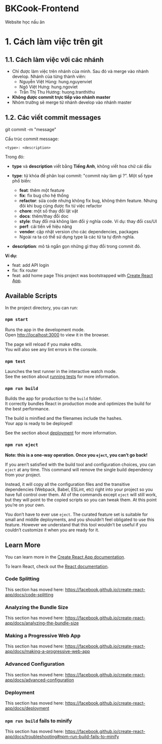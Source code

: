# BKCook-Frontend
Website học nấu ăn

# 1. Cách làm việc trên git

## 1.1. Cách làm việc với các nhánh

- Chỉ được làm việc trên nhánh của mình. Sau đó và merge vào nhánh develop. Nhánh của từng thành viên:
  - Nguyễn Việt Hùng: hung.nguyenviet
  - Ngô Việt Hưng: hung.ngoviet
  - Trần Thị Thu Hương: huong.tranthithu
- **Không được commit trực tiếp vào nhánh master**
- Nhóm trưởng sẽ merge từ nhánh develop vào nhánh master

## 1.2. Các viết commit messages

git commit -m "message"

Cấu trúc commit message:

```
<type>: <description>
```

Trong đó:

- **type** và **description** viết bằng **Tiếng Anh**, không viết hoa chữ cái đầu

- **type**: từ khóa để phân loại commit: "commit này làm gì ?". Một số type phổ biến:
  - **feat**: thêm một feature
  - **fix**: fix bug cho hệ thống
  - **refactor**: sửa code  nhưng không fix bug, không thêm feature. Nhưng đôi khi bug cũng được fix từ việc refactor
  - **chore**: một số thay đổi lặt vặt
  - **docs**: thêm/thay đổi doc
  - **style**: thay đổi mà không làm đổi ý nghĩa  code. Ví dụ: thay đổi css/UI
  - **perf**: cải tiến về hiệu năng
  - **vender**: cập nhật version cho các dependencies, packages
  - Ngoài ra ta có thể sử dụng type là các từ ta tự định nghĩa.
- **description**: mô tả ngắn gọn những gì thay đổi trong commit đó.

**Ví dụ:**

- feat: add API login
- fix: fix router
- feat: add home page
This project was bootstrapped with [Create React App](https://github.com/facebook/create-react-app).

## Available Scripts

In the project directory, you can run:

### `npm start`

Runs the app in the development mode.<br />
Open [http://localhost:3000](http://localhost:3000) to view it in the browser.

The page will reload if you make edits.<br />
You will also see any lint errors in the console.

### `npm test`

Launches the test runner in the interactive watch mode.<br />
See the section about [running tests](https://facebook.github.io/create-react-app/docs/running-tests) for more information.

### `npm run build`

Builds the app for production to the `build` folder.<br />
It correctly bundles React in production mode and optimizes the build for the best performance.

The build is minified and the filenames include the hashes.<br />
Your app is ready to be deployed!

See the section about [deployment](https://facebook.github.io/create-react-app/docs/deployment) for more information.

### `npm run eject`

**Note: this is a one-way operation. Once you `eject`, you can’t go back!**

If you aren’t satisfied with the build tool and configuration choices, you can `eject` at any time. This command will remove the single build dependency from your project.

Instead, it will copy all the configuration files and the transitive dependencies (Webpack, Babel, ESLint, etc) right into your project so you have full control over them. All of the commands except `eject` will still work, but they will point to the copied scripts so you can tweak them. At this point you’re on your own.

You don’t have to ever use `eject`. The curated feature set is suitable for small and middle deployments, and you shouldn’t feel obligated to use this feature. However we understand that this tool wouldn’t be useful if you couldn’t customize it when you are ready for it.

## Learn More

You can learn more in the [Create React App documentation](https://facebook.github.io/create-react-app/docs/getting-started).

To learn React, check out the [React documentation](https://reactjs.org/).

### Code Splitting

This section has moved here: https://facebook.github.io/create-react-app/docs/code-splitting

### Analyzing the Bundle Size

This section has moved here: https://facebook.github.io/create-react-app/docs/analyzing-the-bundle-size

### Making a Progressive Web App

This section has moved here: https://facebook.github.io/create-react-app/docs/making-a-progressive-web-app

### Advanced Configuration

This section has moved here: https://facebook.github.io/create-react-app/docs/advanced-configuration

### Deployment

This section has moved here: https://facebook.github.io/create-react-app/docs/deployment

### `npm run build` fails to minify

This section has moved here: https://facebook.github.io/create-react-app/docs/troubleshooting#npm-run-build-fails-to-minify
